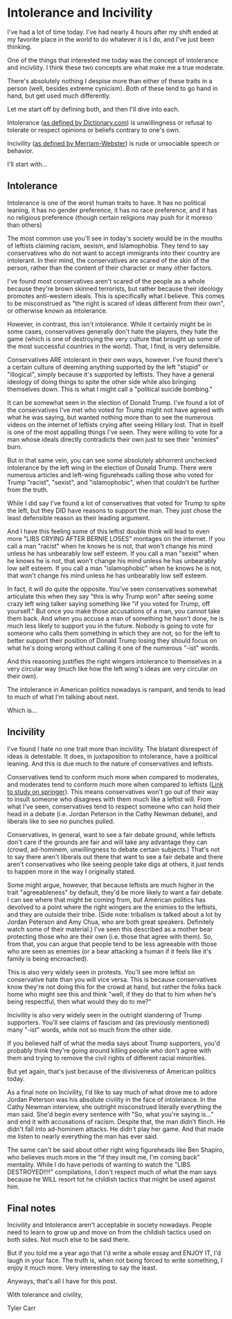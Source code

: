 # Intolerance and Incivility

I've had a lot of time today. I've had nearly 4 hours after my shift ended at my favorite place in the world to do whatever it is I do, and I've just been thinking.

One of the things that interested me today was the concept of intolerance and incivliity. I think these two concepts are what make me a true moderate.

There's absolutely nothing I despise more than either of these traits in a person (well, besides extreme cynicism). Both of these tend to go hand in hand, but get used much differently.

Let me start off by defining both, and then I'll dive into each. 

Intolerance ([as defined by Dictionary.com](http://www.dictionary.com/browse/intolerance)) is unwillingness or refusal to tolerate or respect opinions or beliefs contrary to one's own. 

Incivility ([as defined by Merriam-Webster](http://www.dictionary.com/browse/incivility)) is rude or unsociable speech or behavior.

I'll start with...

## Intolerance

Intolerance is one of the worst human traits to have. It has no political leaning, it has no gender preference, it has no race preference, and it has no religious preference (though certain religions may push for it moreso than others)

The most common use you'll see in today's society would be in the mouths of leftists claiming racism, sexism, and Islamophobia. They tend to say conservatives who do not want to accept immigrants into their country are intolerant. In their mind, the conservatives are scared of the skin of the person, rather than the content of their character or many other factors.

I've found most conservatives aren't scared of the people as a whole because they're brown skinned terrorists, but rather because their ideology promotes anti-western ideals. This is specifically what I believe. This comes to be misconstrued as "the right is scared of ideas different from their own", or otherwise known as intolerance.

However, in contrast, this isn't intolerance. While it certainly might be in some cases, conservatives generally don't hate the players, they hate the game (which is one of destroying the very culture that brought up some of the most successful countries in the world). That, I find, is very defensible. 

Conservatives ARE intolerant in their own ways, however. I've found there's a certain culture of deeming anything supported by the left "stupid" or "illogical", simply because it's supported by leftists. They have a general ideology of doing things to spite the other side while also bringing themselves down. This is what I might call a "political suicide bombing."

It can be somewhat seen in the election of Donald Trump. I've found a lot of the conservatives I've met who voted for Trump might not have agreed with what he was saying, but wanted nothing more than to see the numerous videos on the internet of leftists crying after seeing Hillary lost. That in itself is one of the most appalling things I've seen. They were willing to vote for a man whose ideals directly contradicts their own just to see their "enimies" burn. 

But in that same vein, you can see some absolutely abhorrent unchecked intolerance by the left wing in the election of Donald Trump. There were numerous articles and left-wing figureheads calling those who voted for Trump "racist", "sexist", and "islamophobic", when that couldn't be further from the truth.

While I did say I've found a lot of conservatives that voted for Trump to spite the left, but they DID have reasons to support the man. They just chose the least defensible reason as their leading argument.

And I have this feeling some of this leftist double think will lead to even more "LIBS CRYING AFTER BERNIE LOSES" montages on the internet. If you call a man "racist" when he knows he is not, that won't change his mind unless he has unbearably low self esteem. If you call a man "sexist" when he knows he is not, that won't change his mind unless he has unbearably low self esteem. If you call a man "islamophobic" when he knows he is not, that won't change his mind unless he has unbearably low self esteem.

In fact, it will do quite the opposite. You've seen conservatives somewhat articulate this when they say "this is why Trump won" after seeing some crazy left wing talker saying something like "if you voted for Trump, off yourself." But once you make those accusations of a man, you cannot take them back. And when you accuse a man of something he hasn't done, he is much less likely to support you in the future. Nobody is going to vote for someone who calls them something in which they are not, so for the left to better support their position of Donald Trump losing they should focus on what he's doing wrong without calling it one of the numerous "-ist" words.

And this reasoning justifies the right wingers intolerance to themselves in a very circular way (much like how the left wing's ideas are very circular on their own).

The intolerance in American politics nowadays is rampant, and tends to lead to much of what I'm talking about next. 

Which is...

## Incivility

I've found I hate no one trait more than incivility. The blatant disrespect of ideas is detestable. It does, in juxtaposition to intolerance, have a political leaning. And this is due much to the nature of conservatives and leftists.

Conservatives tend to conform much more when compared to moderates, and moderates tend to conform much more when compared to leftists ([Link to study on springer](https://link.springer.com/article/10.3758/BF03335275)). This means conservatives won't go out of their way to insult someone who disagrees with them much like a leftist will. From what I've seen, conservatives tend to respect someone who can hold their head in a debate (i.e. Jordan Peterson in the Cathy Newman debate), and liberals like to see no punches pulled.

Conservatives, in general, want to see a fair debate ground, while leftists don't care if the grounds are fair and will take any advantage they can (crowd, ad-hominem, unwillingness to debate certain subjects.) That's not to say there aren't liberals out there that want to see a fair debate and there aren't conservatives who like seeing people take digs at others, it just tends to happen more in the way I originally stated.

Some might argue, however, that because leftists are much higher in the trait "agreeableness" by default, they'd be more likely to want a fair debate. I can see where that might be coming from, but American politics has devolved to a point where the right wingers are the enimies to the leftists, and they are outside their tribe. (Side note: tribalism is talked about a lot by Jordan Peterson and Amy Chua, who are both great speakers. Definitely watch some of their material.) I've seen this described as a mother bear protecting those who are their own (i.e. those that agree with them). So, from that, you can argue that people tend to be less agreeable with those who are seen as enemies (or a bear attacking a human if it feels like it's family is being encroached). 

This is also very widely seen in protests. You'll see more leftist on conservative hate than you will vice versa. This is because conservatives know they're not doing this for the crowd at hand, but rather the folks back home who might see this and think "well, if they do that to him when he's being respectful, then what would they do to me?" 

Incivility is also very widely seen in the outright slandering of Trump supporters. You'll see claims of fascism and (as previously mentioned) many "-ist" words, while not so much from the other side. 

If you believed half of what the media says about Trump supporters, you'd probably think they're going around killing people who don't agree with them and trying to remove the civil rights of different racial minorities. 

But yet again, that's just because of the divisiveness of American politics today.

As a final note on Incivility, I'd like to say much of what drove me to adore Jordan Peterson was his absolute civility in the face of intolerance. In the Cathy Newman interview, she outright misconstrued literally everything the man said. She'd begin every sentence with "So, what you're saying is..." and end it with accusations of racism. Despite that, the man didn't flinch. He didn't fall into ad-hominem attacks. He didn't play her game. And that made me listen to nearly everything the man has ever said. 

The same can't be said about other right wing figureheads like Ben Shapiro, who believes much more in the "if they insult me, I'm coming back" mentality. While I do have periods of wanting to watch the "LIBS DESTROYED!!!!" compilations, I don't respect much of what the man says because he WILL resort tot he childish tactics that might be used against him. 

## Final notes

Incivility and Intolerance aren't acceptable in society nowadays. People need to learn to grow up and move on from the childish tactics used on both sides. Not much else to be said there.

But if you told me a year ago that I'd write a whole essay and ENJOY IT, I'd laugh in your face. The truth is, when not being forced to write something, I enjoy it much more. Very interesting to say the least.

Anyways, that's all I have for this post. 

With tolerance and civility,

Tyler Carr
